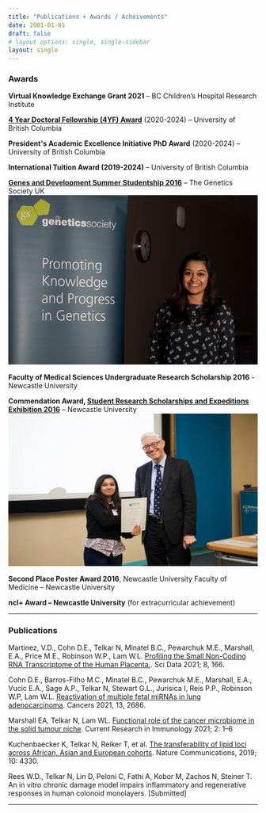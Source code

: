 ```yaml
---
title: "Publications + Awards / Acheivements"
date: 2001-01-01
draft: false
# layout options: single, single-sidebar
layout: single
---  
```





### Awards  

**Virtual Knowledge Exchange Grant 2021** – BC Children’s Hospital Research Institute   
   
**[4 Year Doctoral Fellowship (4YF) Award](https://www.grad.ubc.ca/awards/four-year-doctoral-fellowship-4yf)** (2020-2024) – University of British Columbia  
   
**President's Academic Excellence Initiative PhD Award** (2020-2024) – University of British Columbia   
   
**International Tuition Award (2019-2024)** – University of British Columbia  
   
**[Genes and Development Summer Studentship 2016](https://genetics.org.uk/event/our-workshops/summer-studentships/)** – The Genetics Society UK
![The Genetics Society UK Summer Studentship Workshop 2016, Edinburgh](GenSoc.jpeg)  
   
**Faculty of Medical Sciences Undergraduate Research Scholarship 2016** - Newcastle University  
   
**Commendation Award, [Student Research Scholarships and Expeditions Exhibition 2016](https://research.ncl.ac.uk/expeditionresearchscholarships/prizewinners/2016winners/)** – Newcastle University    
![Student Research Scholarships and Expeditions Exhibition 2016, Newcastle upon Tyne](commendation.jpeg)   
   

**Second Place Poster Award 2016**, Newcastle University Faculty of Medicine – Newcastle University      
   
**ncl+ Award – Newcastle University** (for extracurricular achievement)   

***  

### Publications  

Martinez, V.D., Cohn D.E., Telkar N, Minatel B.C., Pewarchuk M.E., Marshall, E.A., Price M.E., Robinson W.P., Lam W.L. [Profiling the Small Non-Coding RNA Transcriptome of the Human Placenta.](https://www.nature.com/articles/s41597-021-00948-1).  Sci Data 2021; 8, 166.  

Cohn D.E., Barros-Filho M.C., Minatel B.C., Pewarchuk M.E., Marshall, E.A., Vucic E.A., Sage A.P., Telkar N, Stewart G.L., Jurisica I, Reis P.P., Robinson W.P, Lam W.L. [Reactivation of multiple fetal miRNAs in lung adenocarcinoma](https://www.mdpi.com/2072-6694/13/11/2686/htm). Cancers 2021, 13, 2686.  

Marshall EA, Telkar N, Lam WL. [Functional role of the cancer microbiome in the solid tumour niche](https://doi.org/10.1016/j.crimmu.2021.01.001). Current Research in Immunology 2021; 2: 1–6  

Kuchenbaecker K, Telkar N, Reiker T, et al. [The transferability of lipid loci across African, Asian and European cohorts](https://doi.org/10.1038/s41467-019-12026-7). Nature Communications, 2019; 10: 4330.  

Rees W.D., Telkar N, Lin D, Peloni C, Fathi A, Kobor M, Zachos N, Steiner T. An in vitro chronic damage model impairs inflammatory and regenerative responses in human colonoid monolayers. [Submitted]   

***  
